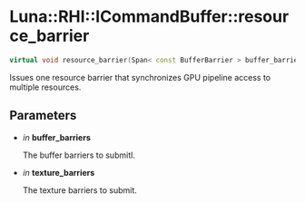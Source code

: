 # Luna::RHI::ICommandBuffer::resource_barrier

```c++
virtual void resource_barrier(Span< const BufferBarrier > buffer_barriers, Span< const TextureBarrier > texture_barriers)=0
```

Issues one resource barrier that synchronizes GPU pipeline access to multiple resources. 



## Parameters
* *in* **buffer_barriers**

    The buffer barriers to submitl. 

* *in* **texture_barriers**

    The texture barriers to submit. 

